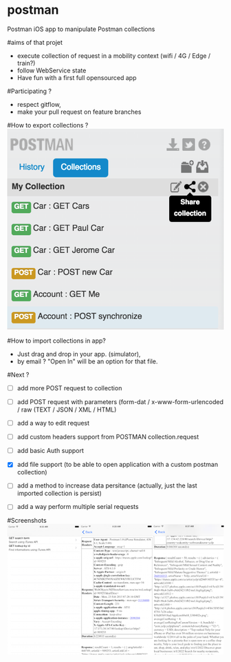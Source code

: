 # postman
Postman iOS app to manipulate Postman collections

#aims of that projet
* execute collection of request in a mobility context (wifi / 4G / Edge / train?)
* follow WebService state
* Have fun with a first full opensourced app

#Participating ?
* respect gitflow, 
* make your pull request on feature branches 

#How to export collections ?
![Image](./images/how-to-export-collection.png)

#How to import collections in app?
- Just drag and drop in your app. (simulator),
- by email ? "Open In" will be an option for that file. 

#Next ?
* [ ] add more POST request to collection
* [ ] add POST request with parameters (form-dat / x-www-form-urlencoded / raw (TEXT / JSON / XML / HTML)
* [ ] add a way to edit request
* [ ] add custom headers support from POSTMAN collection.request
* [ ] add basic Auth support
* [x] add file support (to be able to open application with a custom postman collection)
* [ ] add a method to increase data persitance (actually, just the last imported collection is persist)
* [ ] add a way perform multiple serial requests


#Screenshots 
 ![Image](./images/master_details_views.png) 
